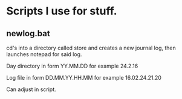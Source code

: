 # Scripts I use for stuff.

## newlog.bat

cd's into a directory called store and creates a new journal log, then launches notepad for said log.

Day directory in form YY.MM.DD for example 24.2.16

Log file in form DD.MM.YY.HH.MM for example 16.02.24.21.20

Can adjust in script.
